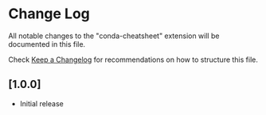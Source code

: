 # Change Log

All notable changes to the "conda-cheatsheet" extension will be documented in this file.

Check [Keep a Changelog](http://keepachangelog.com/) for recommendations on how to structure this file.

## [1.0.0]
- Initial release
